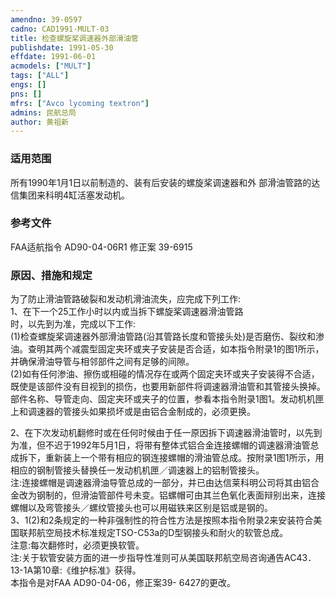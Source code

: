 ```yaml
---
amendno: 39-0597  
cadno: CAD1991-MULT-03  
title: 检查螺旋桨调速器外部滑油管  
publishdate: 1991-05-30  
effdate: 1991-06-01  
acmodels: ["MULT"]  
tags: ["ALL"]  
engs: []  
pns: []  
mfrs: ["Avco lycoming textron"]  
admins: 民航总局  
author: 黄祖新  
---
```

  
### 适用范围  
所有1990年1月1日以前制造的、装有后安装的螺旋桨调速器和外
部滑油管路的达信集团来科明4缸活塞发动机。  
  
<!--more-->  
### 参考文件  
  FAA适航指令 AD90-04-06R1 修正案 39-6915  
  
### 原因、措施和规定  

  为了防止滑油管路破裂和发动机滑油流失，应完成下列工作:    
  1、在下一个25工作小时以内或当拆下螺旋桨调速器滑油管路  
时，以先到为准，完成以下工作:  
  (1)检查螺旋桨调速器外部滑油管路(沿其管路长度和管接头处)是否磨伤、裂纹和渗油。查明其两个减震型固定夹环或夹子安装是否合适，如本指令附录1的图1所示，并确保滑油导管与相邻部件之间有足够的间隙。  
  (2)如有任何渗油、擦伤或相碰的情况存在或两个固定夹环或夹子安装得不合适，既使是该部件没有目视到的损伤，也要用新部件将调速器滑油管和其管接头换掉。部件名称、导管走向、固定夹环或夹子的位置，参看本指令附录1图1。发动机机匣上和调速器的管接头如果损坏或是由铝合金制成的，必须更换。  
  
  2、在下次发动机翻修时或在任何时候由于任一原因拆下调速器滑油管时，以先到为准，但不迟于1992年5月1日，将带有整体式铝合金连接螺帽的调速器滑油管总成拆下，重新装上一个带有相应的钢连接螺帽的滑油管总成。按附录1图1所示，用相应的钢制管接头替换任一发动机机匣／调速器上的铝制管接头。  
  注:连接螺帽是调速器滑油导管总成的一部分，并已由达信莱科明公司将其由铝合金改为钢制的，但滑油管部件号未变。铝螺帽可由其兰色氧化表面辩别出来，连接螺帽以及弯管接头／螺纹管接头也可以用磁铁来区别是铝或是钢的。  
  3、1(2)和2条规定的一种非强制性的符合性方法是按照本指令附录2来安装符合美国联邦航空局技术标准规定TSO-C53a的D型钢接头和耐火的软管总成。  
注意:每次翻修时，必须更换软管。  
  注:关于软管安装方面的进一步指导性准则可从美国联邦航空局咨询通告AC43．13-1A第10章:《维护标准》获得。  
  本指令是对FAA AD90-04-06，修正案39- 6427的更改。  
  
